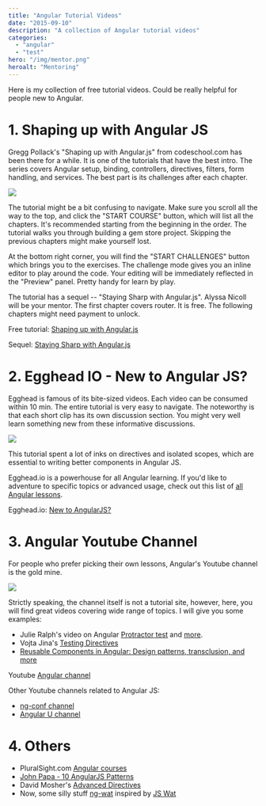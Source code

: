 ```yaml
---
title: "Angular Tutorial Videos"
date: "2015-09-10"
description: "A collection of Angular tutorial videos"
categories:
  - "angular"
  - "test"
hero: "/img/mentor.png"
heroalt: "Mentoring"
---
```


Here is my collection of free tutorial videos. Could be really helpful for people new to Angular.
<!--more-->

# 1. Shaping up with Angular JS

Gregg Pollack's "Shaping up with Angular.js" from codeschool.com has been there for a while. It is one of the tutorials that have the best intro. The series covers Angular setup, binding, controllers, directives, filters, form handling, and services. The best part is its challenges after each chapter.

<a class="img-og" href="http://campus.codeschool.com/courses/shaping-up-with-angular-js/intro" target="_blank">
  <img src="http://projector.codeschool.com/videos/6ab6e1ab/thumbnail">
</a>

The tutorial might be a bit confusing to navigate. Make sure you scroll all the way to the top, and click the "START COURSE" button, which will list all the chapters. It's recommended starting from the beginning in the order. The tutorial walks you through building a gem store project. Skipping the previous chapters might make yourself lost.

At the bottom right corner, you will find the "START CHALLENGES" button which brings you to the exercises. The challenge mode gives you an inline editor to play around the code. Your editing will be immediately reflected in the "Preview" panel. Pretty handy for learn by play.  

The tutorial has a sequel -- "Staying Sharp with Angular.js". Alyssa Nicoll will be your mentor. The first chapter covers router. It is free. The following chapters might need payment to unlock.

Free tutorial: [Shaping up with Angular.js](http://campus.codeschool.com/courses/shaping-up-with-angular-js/intro)

Sequel: [Staying Sharp with Angular.js](https://www.codeschool.com/courses/staying-sharp-with-angular-js)


# 2. Egghead IO - New to Angular JS?

Egghead is famous of its bite-sized videos. Each video can be consumed within 10 min. The entire tutorial is very easy to navigate. The noteworthy is that each short clip has its own discussion section. You might very well learn something new from these informative discussions.

<a class="img-og" href="https://egghead.io/articles/new-to-angularjs-start-learning-here?utm_content=buffer3b17a&utm_medium=social&utm_source=twitter.com&utm_campaign=buffer" target="_blank">
  <img src="http://www.infragistics.com/community/cfs-file.ashx/__key/CommunityServer.Blogs.Components.WeblogFiles/brent_5F00_schooley.metablogapi/2061.logo_5F00_3309A602.png">
</a>

This tutorial spent a lot of inks on directives and isolated scopes, which are essential to writing better components in Angular JS.

Egghead.io is a powerhouse for all Angular learning. If you'd like to adventure to specific topics or advanced usage, check out this list of [all Angular lessons](https://egghead.io/technologies/angularjs).

Egghead.io: [New to AngularJS?](https://egghead.io/articles/new-to-angularjs-start-learning-here?utm_content=buffer3b17a&utm_medium=social&utm_source=twitter.com&utm_campaign=buffer)


# 3. Angular Youtube Channel

For people who prefer picking their own lessons, Angular's Youtube channel is the gold mine.

<a class="img-og" href="https://www.youtube.com/user/angularjs" target="_blank">
  <img src="http://codegeekz.com/wp-content/uploads/AngularJS-YouTube.jpeg">
</a>

Strictly speaking, the channel itself is not a tutorial site, however, here, you will find great videos covering wide range of topics. I will give you some examples:

* Julie Ralph's video on Angular [Protractor test](https://www.youtube.com/watch?v=vvxsWokQblk) and [more](https://www.youtube.com/watch?v=BvAeabvZ61o).
* Vojta Jina's [Testing Directives](https://youtu.be/rB5b67Cg6bc)
* [Reusable Components in Angular: Design patterns, transclusion, and more](https://youtu.be/dF_ObGgzGE8)

Youtube [Angular channel](https://www.youtube.com/user/angularjs)

Other Youtube channels related to Angular JS:

* [ng-conf channel](https://www.youtube.com/channel/UCm9iiIfgmVODUJxINecHQkA)
* [Angular U channel](https://www.youtube.com/channel/UCBWXtgwaUqyvI50euTYlUWQ)


# 4. Others

* PluralSight.com [Angular courses](http://www.pluralsight.com/search/?searchTerm=angular)
* [John Papa - 10 AngularJS Patterns](https://youtu.be/UlvCbnKAH3g)
* David Mosher's [Advanced Directives](https://www.youtube.com/watch?v=Ty8XcASK9js)
* Now, some silly stuff [ng-wat](https://youtu.be/M_Wp-2XA9ZU) inspired by [JS Wat](https://youtu.be/FqhZZNUyVFM)

<br/>
